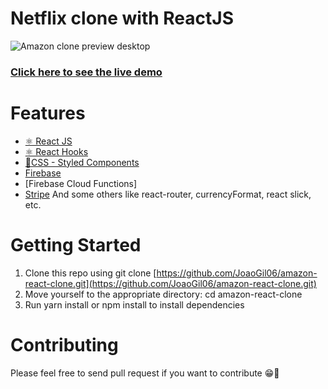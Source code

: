# Netflix clone with ReactJS

![Amazon clone preview desktop](https://github.com/JoaoGil06/amazon-react-clone/blob/main/src/assets/AmazonCloneGif.gif) 
### [Click here to see the live demo](https://clone-169b5.web.app/) 

# Features
* [⚛ React JS](https://reactjs.org/)
* [⚛ React Hooks](https://reactjs.org/docs/hooks-intro.html)
* [💅CSS - Styled Components](https://styled-components.com/)
* [Firebase](https://github.com/firebase)
* [Firebase Cloud Functions]
* [Stripe](https://stripe.com/)
And some others like react-router, currencyFormat, react slick, etc.

# Getting Started
1. Clone this repo using git clone [https://github.com/JoaoGil06/amazon-react-clone.git](https://github.com/JoaoGil06/amazon-react-clone.git)
1. Move yourself to the appropriate directory: cd amazon-react-clone
1. Run yarn install or npm install to install dependencies

# Contributing
Please feel free to send pull request if you want to contribute 😁🚀

